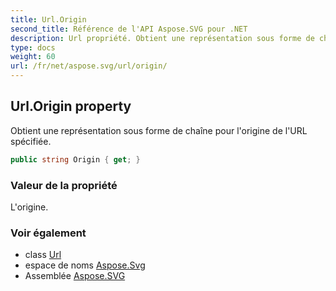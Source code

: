 ```yaml
---
title: Url.Origin
second_title: Référence de l'API Aspose.SVG pour .NET
description: Url propriété. Obtient une représentation sous forme de chaîne pour lorigine de lURL spécifiée.
type: docs
weight: 60
url: /fr/net/aspose.svg/url/origin/
---
```

## Url.Origin property

Obtient une représentation sous forme de chaîne pour l'origine de l'URL spécifiée.

```csharp
public string Origin { get; }
```

### Valeur de la propriété

L'origine.

### Voir également

* class [Url](../)
* espace de noms [Aspose.Svg](../../url/)
* Assemblée [Aspose.SVG](../../../)


